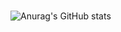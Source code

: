 ###

![Anurag's GitHub stats](https://github-readme-stats.vercel.app/api?username=AshwinBalakrishna-official&hide=issues&show_icons=true&theme=merko)


<!--
**AshwinBalakrishna-official/AshwinBalakrishna-official** is a ✨ _special_ ✨ repository because its `README.md` (this file) appears on your GitHub profile.

Here are some ideas to get you started:

- 🔭 I’m currently working on ...
- 🌱 I’m currently learning ...
- 👯 I’m looking to collaborate on ...
- 🤔 I’m looking for help with ...
- 💬 Ask me about ...
- 📫 How to reach me: ...
- 😄 Pronouns: ...
- ⚡ Fun fact: ...
-->

